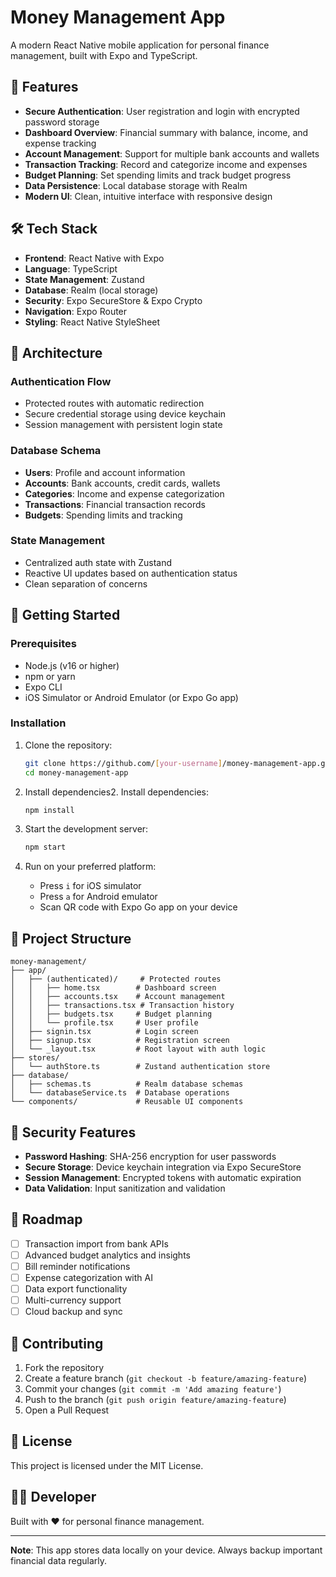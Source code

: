 # Money Management App

A modern React Native mobile application for personal finance management, built with Expo and TypeScript.

## 🚀 Features

- **Secure Authentication**: User registration and login with encrypted password storage
- **Dashboard Overview**: Financial summary with balance, income, and expense tracking
- **Account Management**: Support for multiple bank accounts and wallets
- **Transaction Tracking**: Record and categorize income and expenses
- **Budget Planning**: Set spending limits and track budget progress
- **Data Persistence**: Local database storage with Realm
- **Modern UI**: Clean, intuitive interface with responsive design

## 🛠️ Tech Stack

- **Frontend**: React Native with Expo
- **Language**: TypeScript
- **State Management**: Zustand
- **Database**: Realm (local storage)
- **Security**: Expo SecureStore & Expo Crypto
- **Navigation**: Expo Router
- **Styling**: React Native StyleSheet

## 📱 Architecture

### Authentication Flow
- Protected routes with automatic redirection
- Secure credential storage using device keychain
- Session management with persistent login state

### Database Schema
- **Users**: Profile and account information
- **Accounts**: Bank accounts, credit cards, wallets
- **Categories**: Income and expense categorization
- **Transactions**: Financial transaction records
- **Budgets**: Spending limits and tracking

### State Management
- Centralized auth state with Zustand
- Reactive UI updates based on authentication status
- Clean separation of concerns

## 🚦 Getting Started

### Prerequisites
- Node.js (v16 or higher)
- npm or yarn
- Expo CLI
- iOS Simulator or Android Emulator (or Expo Go app)

### Installation

1. Clone the repository:
   ```bash
   git clone https://github.com/[your-username]/money-management-app.git
   cd money-management-app
   ```

2. Install dependencies2. Install dependencies:
   ```bash
   npm install
   ```

3. Start the development server:
   ```bash
   npm start
   ```

4. Run on your preferred platform:
   - Press `i` for iOS simulator
   - Press `a` for Android emulator
   - Scan QR code with Expo Go app on your device

## 📁 Project Structure

```
money-management/
├── app/
│   ├── (authenticated)/     # Protected routes
│   │   ├── home.tsx        # Dashboard screen
│   │   ├── accounts.tsx    # Account management
│   │   ├── transactions.tsx # Transaction history
│   │   ├── budgets.tsx     # Budget planning
│   │   └── profile.tsx     # User profile
│   ├── signin.tsx          # Login screen
│   ├── signup.tsx          # Registration screen
│   └── _layout.tsx         # Root layout with auth logic
├── stores/
│   └── authStore.ts        # Zustand authentication store
├── database/
│   ├── schemas.ts          # Realm database schemas
│   └── databaseService.ts  # Database operations
└── components/             # Reusable UI components
```

## 🔐 Security Features

- **Password Hashing**: SHA-256 encryption for user passwords
- **Secure Storage**: Device keychain integration via Expo SecureStore
- **Session Management**: Encrypted tokens with automatic expiration
- **Data Validation**: Input sanitization and validation

## 🎯 Roadmap

- [ ] Transaction import from bank APIs
- [ ] Advanced budget analytics and insights
- [ ] Bill reminder notifications
- [ ] Expense categorization with AI
- [ ] Data export functionality
- [ ] Multi-currency support
- [ ] Cloud backup and sync

## 🤝 Contributing

1. Fork the repository
2. Create a feature branch (`git checkout -b feature/amazing-feature`)
3. Commit your changes (`git commit -m 'Add amazing feature'`)
4. Push to the branch (`git push origin feature/amazing-feature`)
5. Open a Pull Request

## 📄 License

This project is licensed under the MIT License.

## 👨‍💻 Developer

Built with ❤️ for personal finance management.

---

**Note**: This app stores data locally on your device. Always backup important financial data regularly.
